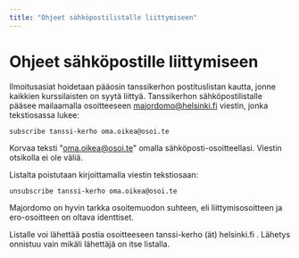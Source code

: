 ```yaml
---
title: "Ohjeet sähköpostilistalle liittymiseen"
---
```

# Ohjeet sähköpostille liittymiseen
Ilmoitusasiat hoidetaan pääosin tanssikerhon postituslistan kautta, jonne kaikkien kurssilaisten on syytä liittyä. Tanssikerhon sähköpostilistalle pääsee mailaamalla osoitteeseen majordomo@helsinki.fi viestin, jonka tekstiosassa lukee:
```
subscribe tanssi-kerho oma.oikea@osoi.te
```
Korvaa teksti "oma.oikea@osoi.te" omalla sähköposti-osoitteellasi. Viestin otsikolla ei ole väliä. 

Listalta poistutaan kirjoittamalla viestin tekstiosaan:
```
unsubscribe tanssi-kerho oma.oikea@osoi.te
```
Majordomo on hyvin tarkka osoitemuodon suhteen, eli liittymisosoitteen ja ero-osoitteen on oltava identtiset.

Listalle voi lähettää postia osoitteeseen tanssi-kerho (ät) helsinki.fi . Lähetys onnistuu vain mikäli lähettäjä on itse listalla. 

